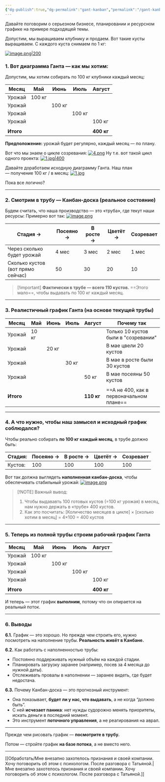 ```yaml
---
{"dg-publish":true,"dg-permalink":"gant-kanban","permalink":"/gant-kanban/"}
---
```




Давайте поговорим о серьезном бизнесе, планировании и ресурсном графике на примере подходящей темы. 

Допустим, мы выращиваем клубнику и продаем. Вот такие кусты выращиваем. С каждого куста снимаем по 1 кг:

[![image.png|200](https://i.postimg.cc/2jvXCgBy/image.png)](https://postimg.cc/c6xcm9hG)

### 1. Вот диаграмма Ганта — как мы хотим:

Допустим, мы хотим собирать по 100 кг клубники каждый месяц:

| Месяц     | Май    | Июнь   | Июль   | Август     |
| --------- | ------ | ------ | ------ | ---------- |
| Урожай    | 100 кг |        |        |            |
| Урожай    |        | 100 кг |        |            |
| Урожай    |        |        | 100 кг |            |
| Урожай    |        |        |        | 100 кг     |
|           |        |        |        |            |
| **Итого** |        |        |        | **400 кг** |

**Предположение:** урожай будет регулярно, каждый месяц — по плану.


Вот что мы знаем о цикле созревания:
[![4.png](https://i.postimg.cc/L56Jnt5s/4.png)](https://postimg.cc/2bMktB4p)
Ну т.е. вот такой цикл одного проекта:
[![1.jpg|400](https://i.postimg.cc/x1ScmVc7/1.jpg)](https://postimg.cc/fJBz4F7j)

Давайте доработаем исходную диаграмму Ганта. Наш план — получение 100 кг / в месяц:
[![1.jpg](https://i.postimg.cc/j5kXXQ9D/1.jpg)](https://postimg.cc/ZBppY3Jm)

Пока все логично?

---

### 2. Смотрим в трубу — Канбан-доска (реальное состояние)

Будем считать, что наша производство — это «труба», где текут наши ресурсы:
Примерно вот так:
[![image.png](https://i.postimg.cc/RZ4M7jHb/image.png)](https://postimg.cc/0bXRxXZp)

| Стадия →                          | Посеяно → | В росте → | Цветёт → | Созревает |
| --------------------------------- | --------- | --------- | -------- | --------- |
| Через сколько будет урожай        | 4 мес     | 3 мес     | 2 мес    | 1 мес     |
| Сколько кустов (вот прямо сейчас) | 50        | 30        | 20       | 10        |


> [!important] **Фактически в трубе — всего 110 кустов.** 
> ==Этого мало==, чтобы выдавать по 100 кг каждый месяц.



---

### 3. Реалистичный график Ганта (на основе текущей трубы)


| Месяц     | Май   | Июнь  | Июль  | Август     | Почему так                               |
| --------- | ----- | ----- | ----- | ---------- | ---------------------------------------- |
| Урожай    | 10 кг |       |       |            | Только 10 кустов были в "созревании"     |
| Урожай    |       | 20 кг |       |            | В мае цвели 20 кустов                    |
| Урожай    |       |       | 30 кг |            | В мае в росте были 30 кустов             |
| Урожай    |       |       |       | 50 кг      | В мае посеяны 50 кустов                  |
|           |       |       |       |            |                                          |
| **Итого** |       |       |       | **110 кг** | ==А не 400, как в первоначальном плане== |

---

### 4. А что нужно, чтобы наш замысел и исходный график соблюдался?

Чтобы реально собирать **по 100 кг каждый месяц**, в трубе должно быть:


| Стадия: | Посеяно → | В росте → | Цветёт → | Созревает |
| ------- | --------- | --------- | -------- | --------- |
| Кустов: | 100       | 100       | 100      | 100       |


Вот так должна выглядеть **наполненная канбан-доска**, чтобы обеспечивать стабильный урожай:
[![image.png](https://i.postimg.cc/VNZjxyQK/image.png)](https://postimg.cc/HJ5cMhLM)


> [!NOTE] Важный вывод:
> 1. Чтобы выдававть 100 готовых кустов (=100 кг урожая) в месяц, нам нужно держать в «трубе» 400 кустов.
> 2. Как это посчитать: [Количество месяцев в цикле] × [сколько хотим в месяц] = 4×100 = 400 кустов




---

### 5. Теперь из полной трубы строим рабочий график Ганта

| Месяц     | Май    | Июнь   | Июль   | Август     |
| --------- | ------ | ------ | ------ | ---------- |
| Урожай    | 100 кг |        |        |            |
| Урожай    |        | 100 кг |        |            |
| Урожай    |        |        | 100 кг |            |
| Урожай    |        |        |        | 100 кг     |
|           |        |        |        |            |
| **Итого** |        |        |        | **400 кг** |

И теперь — этот график **выполним**, потому что он опирается на реальный поток.

---

### 6. Выводы

**6.1.** График — это хорошо. Но прежде чем строить его, нужно посмотреть на наполнение трубы. **Реальность живёт в Канбане.**

**6.2.** Как работать с наполненностью трубы:
- Постоянно поддерживать нужный объём на каждой стадии.
- Планировать загрузку заранее (например, посев за 4 месяца до нужной даты).
- Отслеживать провалы в наполнении — заранее видеть, где будет недостача.

**6.3.** Почему Канбан-доска — это прогнозный инструмент:
- Она показывает, **будет ли у нас, что выдавать**, а не когда “должно быть”.
- С ней **исчезает паника**: нет нужды судорожно менять приоритеты, искать деньги в последний момент.
- Это инструмент **поточного управления**, а не реагирования на аврал.

---

Прежде чем рисовать график — **посмотрите в трубу.**

Потом — стройте график **на базе потока**, а не вместо него.

---

<!--
- [Тихон статья](https://chatgpt.com/g/g-p-6788100e095c81919486a7592fd3dc44-pomoshchnik-na-formulirovanie/c/67d0ed1c-5824-8011-8f40-6fd31d2b7348)
- [Тихон рисунки]()
- -->


[[Обработать/Мне внезапно захотелось признания и своей компании. Хочу поговорить об этом с психологом. После разговора с Татьяной.\|Мне внезапно захотелось признания и своей компании. Хочу поговорить об этом с психологом. После разговора с Татьяной.]]